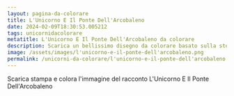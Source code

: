 ```yaml
---
layout: pagina-da-colorare
title: L'Unicorno E Il Ponte Dell'Arcobaleno
date: 2024-02-09T18:30:53.005212
tags: unicornidacolorare
metatitle: L'Unicorno E Il Ponte Dell'Arcobaleno da colorare
description: Scarica un bellissimo disegno da colorare basato sulla storia L'Unicorno E Il Ponte Dell'Arcobaleno
image: /assets/images/l'unicorno-e-il-ponte-dell'arcobaleno.png
permalink: /unicorni-da-colorare/l'unicorno-e-il-ponte-dell'arcobaleno.html
---
```

Scarica stampa e colora l'immagine del racconto L'Unicorno E Il Ponte Dell'Arcobaleno
